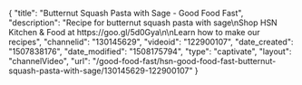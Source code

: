 {
    "title": "Butternut Squash Pasta with Sage - Good Food Fast",
    "description": "Recipe for butternut squash pasta with sage\nShop HSN Kitchen & Food at https:\/\/goo.gl\/5d0Gya\n\nLearn how to make our recipes",
    "channelid": "130145629",
    "videoid": "122900107",
    "date_created": "1507838176",
    "date_modified": "1508175794",
    "type": "captivate",
    "layout": "channelVideo",
    "url": "\/good-food-fast\/hsn-good-food-fast-butternut-squash-pasta-with-sage\/130145629-122900107"
}